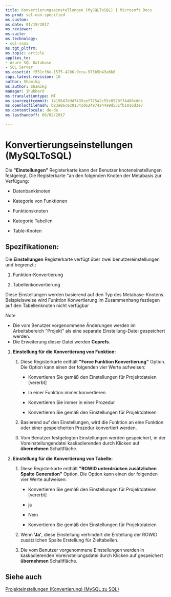 ```yaml
---
title: Konvertierungseinstellungen (MySQLToSQL) | Microsoft Docs
ms.prod: sql-non-specified
ms.custom: 
ms.date: 01/19/2017
ms.reviewer: 
ms.suite: 
ms.technology:
- sql-ssma
ms.tgt_pltfrm: 
ms.topic: article
applies_to:
- Azure SQL Database
- SQL Server
ms.assetid: f551cf6e-1575-4206-9cca-975b5b43a6b8
caps.latest.revision: 10
author: Shamikg
ms.author: Shamikg
manager: jhubbard
ms.translationtype: MT
ms.sourcegitcommit: 1419847dd47435cef775a2c55c0578ff4406cddc
ms.openlocfilehash: b83e86ce201343d624974244a9d551fb1016d3e7
ms.contentlocale: de-de
ms.lasthandoff: 08/02/2017

---
```

# <a name="conversion-settings-mysqltosql"></a>Konvertierungseinstellungen (MySQLToSQL)
Die **"Einstellungen"** Registerkarte kann der Benutzer knoteneinstellungen festgelegt. Die Registerkarte "an den folgenden Knoten der Metabasis zur Verfügung:  
  
-   Datenbankknoten  
  
-   Kategorie von Funktionen  
  
-   Funktionsknoten  
  
-   Kategorie Tabellen  
  
-   Table-Knoten  
  
## <a name="specifications"></a>Spezifikationen:  
Die **Einstellungen** Registerkarte verfügt über zwei benutzereinstellungen und begrenzt.:  
  
1.  Funktion-Konvertierung  
  
2.  Tabellenkonvertierung  
  
Diese Einstellungen werden basierend auf den Typ des Metabase-Knotens. Beispielsweise wird Funktion Konvertierung im Zusammenhang festlegen auf den Tabellenknoten nicht verfügbar  
  
> [!NOTE]  
> -   Die vom Benutzer vorgenommene Änderungen werden im Arbeitsbereich "Projekt" als eine separate Einstellung-Datei gespeichert werden.  
> -   Die Erweiterung dieser Datei werden **Ccprefs**.  
  
1.  **Einstellung für die Konvertierung von Funktion:**  
  
    1.  Diese Registerkarte enthält **"Force Funktion Konvertierung"** Option. Die Option kann einen der folgenden vier Werte aufweisen:  
  
        -   Konvertieren Sie gemäß den Einstellungen für Projektdateien [vererbt]  
  
        -   In einer Funktion immer konvertieren  
  
        -   Konvertieren Sie immer in einer Prozedur  
  
        -   Konvertieren Sie gemäß den Einstellungen für Projektdateien  
  
    2.  Basierend auf den Einstellungen, wird die Funktion an eine Funktion oder einer gespeicherten Prozedur konvertiert werden.  
  
    3.  Vom Benutzer festgelegten Einstellungen werden gespeichert, in der Voreinstellungendatei kaskadierenden durch Klicken auf **übernehmen** Schaltfläche.  
  
2.  **Einstellung für die Konvertierung von Tabelle:**  
  
    1.  Diese Registerkarte enthält **"ROWID unterdrücken zusätzlichen Spalte Generation"** Option. Die Option kann einen der folgenden vier Werte aufweisen:  
  
        -   Konvertieren Sie gemäß den Einstellungen für Projektdateien [vererbt]  
  
        -   ja  
  
        -   Nein  
  
        -   Konvertieren Sie gemäß den Einstellungen für Projektdateien  
  
    2.  Wenn **'Ja'**, diese Einstellung verhindert die Erstellung der ROWID zusätzlichen Spalte Erstellung für Zieltabellen.  
  
    3.  Die vom Benutzer vorgenommene Einstellungen werden in kaskadierenden Voreinstellungsdatei durch Klicken auf gespeichert **übernehmen** Schaltfläche.  
  
## <a name="see-also"></a>Siehe auch  
[Projekteinstellungen (Konvertierung) (MySQL zu SQL)](http://msdn.microsoft.com/en-us/7ad5fe44-6445-4ba8-a457-5af792631f11)  
  

